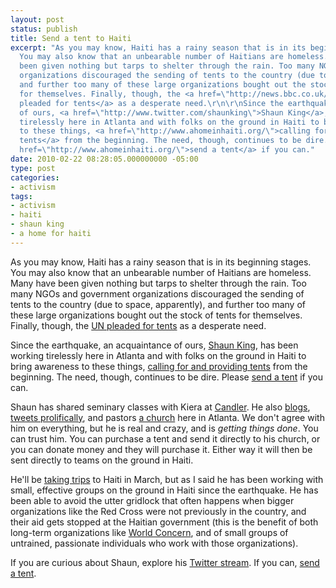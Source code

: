 ```yaml
---
layout: post
status: publish
title: Send a tent to Haiti
excerpt: "As you may know, Haiti has a rainy season that is in its beginning stages.
  You may also know that an unbearable number of Haitians are homeless. Many have
  been given nothing but tarps to shelter through the rain. Too many NGOs and government
  organizations discouraged the sending of tents to the country (due to space, apparently),
  and further too many of these large organizations bought out the stock of tents
  for themselves. Finally, though, the <a href=\"http://news.bbc.co.uk/2/hi/americas/8522732.stm\">UN
  pleaded for tents</a> as a desperate need.\r\n\r\nSince the earthquake, an acquaintance
  of ours, <a href=\"http://www.twitter.com/shaunking\">Shaun King</a>, has been working
  tirelessly here in Atlanta and with folks on the ground in Haiti to bring awareness
  to these things, <a href=\"http://www.ahomeinhaiti.org/\">calling for and providing
  tents</a> from the beginning. The need, though, continues to be dire. Please <a
  href=\"http://www.ahomeinhaiti.org/\">send a tent</a> if you can."
date: 2010-02-22 08:28:05.000000000 -05:00
type: post
categories:
- activism
tags:
- activism
- haiti
- shaun king
- a home for haiti
---
```

As you may know, Haiti has a rainy season that is in its beginning stages. You may also know that an unbearable number of Haitians are homeless. Many have been given nothing but tarps to shelter through the rain. Too many NGOs and government organizations discouraged the sending of tents to the country (due to space, apparently), and further too many of these large organizations bought out the stock of tents for themselves. Finally, though, the <a href="http://news.bbc.co.uk/2/hi/americas/8522732.stm">UN pleaded for tents</a> as a desperate need.

Since the earthquake, an acquaintance of ours, <a href="http://www.twitter.com/shaunking">Shaun King</a>, has been working tirelessly here in Atlanta and with folks on the ground in Haiti to bring awareness to these things, <a href="http://www.ahomeinhaiti.org/">calling for and providing tents</a> from the beginning. The need, though, continues to be dire. Please <a href="http://www.ahomeinhaiti.org/">send a tent</a> if you can.

Shaun has shared seminary classes with Kiera at <a href="http://candler.emory.edu/">Candler</a>. He also <a href="http://shauninthecity.com/">blogs</a>, <a href="http://www.twitter.com/shaunking">tweets prolifically</a>, and pastors <a href="http://courageous.tv/">a church</a> here in Atlanta. We don't agree with him on everything, but he is real and crazy, and is <em>getting things done</em>. You can trust him. You can purchase a tent and send it directly to his church, or you can donate money and they will purchase it. Either way it will then be sent directly to teams on the ground in Haiti.

He'll be <a href="http://twitter.com/ShaunKing/status/9352376106">taking trips</a> to Haiti in March, but as I said he has been working with small, effective groups on the ground in Haiti since the earthquake. He has been able to avoid the utter gridlock that often happens when bigger organizations like the Red Cross were not previously in the country, and their aid gets stopped at the Haitian government (this is the benefit of both long-term organizations like <a href="http://www.worldconcern.org/">World Concern</a>, and of small groups of untrained, passionate individuals who work with those organizations).

If you are curious about Shaun, explore his <a href="http://twitter.com/shaunking">Twitter stream</a>. If you can, <a href="http://www.ahomeinhaiti.org/">send a tent</a>.
